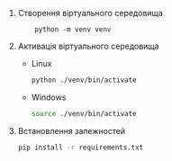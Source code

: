 
1. Створення віртуального середовища
    ```
        python -m venv venv
    ```

2. Активація віртуального середовища
    - Linux
        ```bash
        python ./venv/bin/activate
        ```
    - Windows
        ```bash
        source ./venv/bin/activate
        ```

3. Встановлення залежностей
    ```bash
    pip install -r requirements.txt
    ```